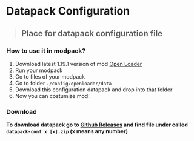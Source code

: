 # Datapack Configuration
> ## Place for datapack configuration file

### How to use it in modpack?
1. Download latest 1.19.1 version of mod [Open Loader](https://www.curseforge.com/minecraft/mc-mods/open-loader/)
2. Run your modpack
3. Go to files of your modpack
4. Go to folder `./config/openloader/data`
5. Download this configuration datapack and drop into that folder
6. Now you can costumize mod!

### Download 
**To download datapack go to [Github Releases](https://github.com/Flowery-Structures/flowery-structures/releases) and find file under called `datapack-conf x [x].zip` (x means any number)**
